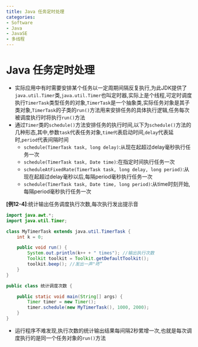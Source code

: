 ```yaml
---
title: Java 任务定时处理
categories:
- Software
- Java
- JavaSE
- 多线程
---
```

# Java 任务定时处理

- 实际应用中有时需要安排某个任务以一定周期间隔反复执行,为此JDK提供了`java.util.Timer`类,`java.util.Timer`也叫定时器,实际上是个线程,可定时调度执行`TimerTask`类型任务的对象,`TimerTask`是一个抽象类,实际任务对象是其子类对象,`TimerTask`的子类的`run()`方法用来安排任务的具体执行逻辑,任务每次被调度执行时将执行`run()`方法
- 通过`Timer`类的`schedule()`方法安排任务的执行时间,以下为`schedule()`方法的几种形态,其中,参数`task`代表任务对象,`time代`表启动时间,`delay`代表延时,`period`代表间隔时间
    - `schedule(TimerTask task, long delay)`:从现在起超过delay毫秒执行任务一次
    - `schedule(TimerTask task, Date time)`:在指定时间执行任务一次
    - `scheduleAtFixedRate(TimerTask task, long delay, long period)`:从现在起超过delay毫秒以后,每隔period毫秒执行任务一次
    - `schedule(TimerTask task, Date time, long period)`:从time时刻开始,每隔period毫秒执行任务一次

**[例12-4]**:统计输出任务调度执行次数,每次执行发出提示音

```java
import java.awt.*;
import java.util.Timer;

class MyTimerTask extends java.util.TimerTask {
    int k = 0;

    public void run() {
        System.out.println(k++ + " times");	//输出执行次数
        Toolkit toolkit = Toolkit.getDefaultToolkit();
        toolkit.beep();	//发出一声"咚”
    }
}

public class 统计调度次数 {

    public static void main(String[] args) {
        Timer timer = new Timer();
        timer.schedule(new MyTimerTask(), 1000, 2000);
    }
}
```

- 运行程序不难发现,执行次数的统计输出结果每间隔2秒累增一次,也就是每次调度执行的是同一个任务对象的`run()`方法

